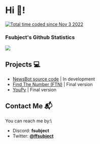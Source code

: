 # Hi 👋!
<a href="https://wakatime.com/@98d42707-b111-437c-8c48-2a5b1bfe2e1a"><img src="https://wakatime.com/badge/user/98d42707-b111-437c-8c48-2a5b1bfe2e1a.svg" alt="Total time coded since Nov 3 2022" /></a>

### Fsubject's Github Statistics
<img src="https://github-readme-stats.vercel.app/api?username=fsubject&show_icons=true&theme=dark"/>

## Projects 💻
* <a href="https://github.com/Fsubject/NewsBot-code" target="_BLANK">NewsBot source code</a> | In development
* <a href="https://github.com/Fsubject/find-the-number" target="_BLANK">Find The Number (FTN)</a> | Final version
* <a href="https://github.com/Fsubject/YouPy" target="_BLANK">YouPy</a> | Final version

## Contact Me 📬
You can reach me by:\
* Discord: **fsubject**
* Twitter: <a href="https://twitter.com/Fsubj_ect">**@ffsubject**</a>
